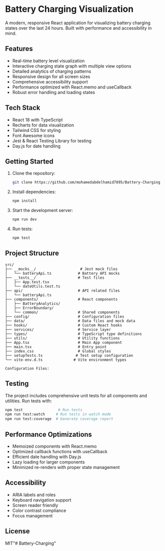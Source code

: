 # Battery Charging Visualization

A modern, responsive React application for visualizing battery charging states over the last 24 hours. Built with performance and accessibility in mind.

## Features

- Real-time battery level visualization
- Interactive charging state graph with multiple view options
- Detailed analytics of charging patterns
- Responsive design for all screen sizes
- Comprehensive accessibility support
- Performance optimized with React.memo and useCallback
- Robust error handling and loading states

## Tech Stack

- React 18 with TypeScript
- Recharts for data visualization
- Tailwind CSS for styling
- Font Awesome icons
- Jest & React Testing Library for testing
- Day.js for date handling

## Getting Started

1. Clone the repository:
   ```bash
   git clone https://github.com/mohamedabdelhamid7895/Battery-Charging
   ```

2. Install dependencies:
   ```bash
   npm install
   ```

3. Start the development server:
   ```bash
   npm run dev
   ```

4. Run tests:
   ```bash
   npm test
   ```

## Project Structure

```
src/
├── __mocks__/                    # Jest mock files
│   └── batteryApi.ts            # Battery API mocks
├── __tests__/                   # Test files
│   ├── App.test.tsx
│   └── dateUtils.test.ts
├── api/                         # API related files
│   └── batteryApi.ts
├── components/                  # React components
│   ├── BatteryAnalytics/
│   ├── ErrorBoundary/
│   └── common/                  # Shared components
├── config/                      # Configuration files
├── data/                        # Data files and mock data
├── hooks/                       # Custom React hooks
├── services/                    # Service layer
├── types/                       # TypeScript type definitions
├── utils/                       # Utility functions
├── App.tsx                      # Main App component
├── main.tsx                     # Entry point
├── index.css                    # Global styles
├── setupTests.ts               # Test setup configuration
└── vite-env.d.ts              # Vite environment types

Configuration Files:
```

## Testing

The project includes comprehensive unit tests for all components and utilities. Run tests with:

```bash
npm test                # Run tests
npm run test:watch     # Run tests in watch mode
npm run test:coverage  # Generate coverage report
```

## Performance Optimizations

- Memoized components with React.memo
- Optimized callback functions with useCallback
- Efficient date handling with Day.js
- Lazy loading for larger components
- Minimized re-renders with proper state management

## Accessibility

- ARIA labels and roles
- Keyboard navigation support
- Screen reader friendly
- Color contrast compliance
- Focus management

## License

MIT"# Battery-Charging" 
